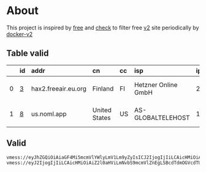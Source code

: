 
# About

This project is inspired by [free](https://github.com/freefq/free) and [check](https://github.com/yeahwu/check) to filter free [v2](https://github.com/v2fly/v2ray-core) site periodically by [docker-v2](https://hub.docker.com/r/v2ray/official)

    

## Table valid
|    | id                 | addr                | cn            | cc   | isp                 | ip                               | chatgpt          |
|---:|:-------------------|:--------------------|:--------------|:-----|:--------------------|:---------------------------------|:-----------------|
|  0 | [3](config/3.json) | hax2.freeair.eu.org | Finland       | FI   | Hetzner Online GmbH | 2a01:4f9:6a:44ef:1019:1320:d9b:1 | Yes (Region: DE) |
|  1 | [8](config/8.json) | us.noml.app         | United States | US   | AS-GLOBALTELEHOST   | 169.197.141.187                  | Yes (Region: US) |

## Valid
```
vmess://eyJhZGQiOiAiaGF4Mi5mcmVlYWlyLmV1Lm9yZyIsICJ2IjogIjIiLCAicHMiOiAiZ2l0aHViLmNvbS9mcmVlZnEgLSBcdTdmOGVcdTU2ZmRDbG91ZEZsYXJlXHU4MjgyXHU3MGI5IDMiLCAicG9ydCI6IDgwLCAiaWQiOiAiY2IxNDAyYjctMmExNS00OTc4LWVjN2QtZGMxOWQ5YjU1ODZkIiwgImFpZCI6ICIwIiwgIm5ldCI6ICJ3cyIsICJ0eXBlIjogIiIsICJob3N0IjogIiIsICJwYXRoIjogIi9oYXgyIiwgInRscyI6ICIifQ==
vmess://eyJ2IjogIjIiLCAicHMiOiAiZ2l0aHViLmNvbS9mcmVlZnEgLSBcdTdmOGVcdTU2ZmRDbG91ZEZsYXJlXHU1MTZjXHU1M2Y4Q0ROXHU4MjgyXHU3MGI5IDgiLCAiYWRkIjogInVzLm5vbWwuYXBwIiwgInBvcnQiOiAiODAiLCAiaWQiOiAiZjI0ZWVlMWYtYTJjNi00ZDk0LWJlY2ItNTA5NjBlNzJiN2NiIiwgImFpZCI6ICIwIiwgInNjeSI6ICJhdXRvIiwgIm5ldCI6ICJ3cyIsICJ0eXBlIjogIm5vbmUiLCAiaG9zdCI6ICIiLCAicGF0aCI6ICIvdXMiLCAidGxzIjogIiIsICJzbmkiOiAiIiwgImFscG4iOiAiIn0=
```

